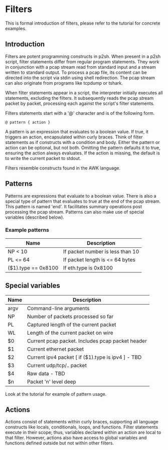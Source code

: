 # Filters

This is formal introduction of filters, please refer to the tutorial for
concrete examples.

## Introduction

Filters are potent programming constructs in p2sh. When present in a
p2sh script, filter statements differ from regular program statements.
They work in conjunction with a pcap stream read from standard input and
a stream written to standard output. To process a pcap file, its content
can be directed into the script via stdin using shell redirection. The
pcap stream can also originate from programs like tcpdump or tshark.

When filter statements appear in a script, the interpreter initially
executes all statements, excluding the filters. It subsequently reads the
pcap stream packet by packet, processing each against the script's filter
statements.

Filters statements start with a '@' character and is of the following form.

```
@ pattern { action }
```

A pattern is an expression that evaluates to a boolean value. If true,
it triggers an action, encapsulated within curly braces. Think of filter
statements as if constructs with a condition and body. Either the pattern
or action can be optional, but not both. Omitting the pattern defaults it
to true, ensuring the action always evaluates. If the action is missing,
the default is to write the current packet to stdout.

Filters resemble constructs found in the AWK language.

## Patterns

Patterns are expressions that evaluate to a boolean value. There is also a
special type of pattern that evaluates to true at the end of the pcap stream.
This pattern is named 'end'. It facilitates summary operations post processing
the pcap stream. Patterns can also make use of special variables (described
below).

### Example patterns

| Name | Description |
|------|-------------|
| NP <  10 | If packet number is less than 10 |
| PL <= 64 | If packet length is <= 64 bytes |
| ($1).type == 0x8100 | If eth.type is 0x8100 |

## Special variables


| Name | Description |
|------|-------------|
| argv | Command-line arguments |
| NP | Number of packets processed so far |
| PL | Captured length of the current packet |
| WL | Length of the current packet on wire |
| $0 | Current pcap packet. Includes pcap packet header |
| $1 | Current ethernet packet |
| $2 | Current ipv4 packet [ if ($1).type is ipv4 ] - TBD |
| $3 | Current udp/tcp/.. packet |
| $4 | Raw data - TBD |
| $n | Packet 'n' level deep |


Look at the tutorial for example of pattern usage.

## Actions

Actions consist of statements within curly braces, supporting all language
constructs like locals, conditionals, loops, and functions. Filter statements
execute in their scope; thus, variables declared within an action are local
to that filter. However, actions also have access to global variables and
functions defined outside but not within other filters.
